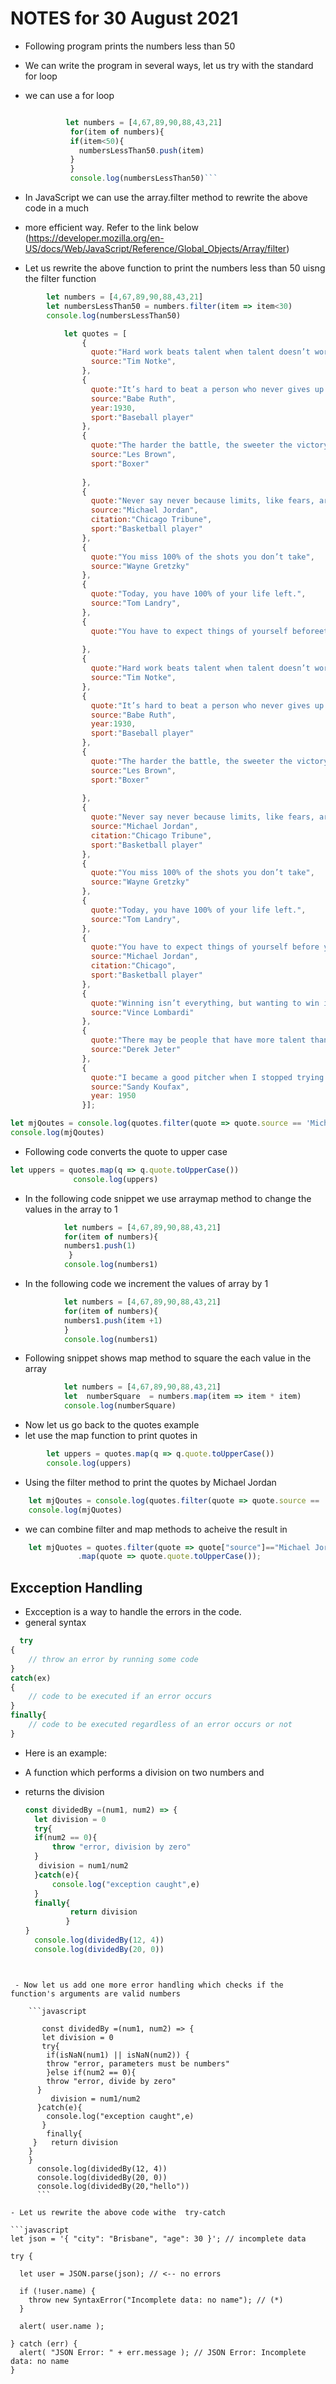 # NOTES for 30 August 2021

- Following program prints the numbers less than 50
- We can write the program in several ways,  let us try with the standard for loop
- we can use a for loop
  
  ```javascript
  
           let numbers = [4,67,89,90,88,43,21]
            for(item of numbers){
            if(item<50){
              numbersLessThan50.push(item)
            }
            }
            console.log(numbersLessThan50)```

- In JavaScript we can use the array.filter method to rewrite the above code in a much
- more efficient way. Refer to the link below
(<https://developer.mozilla.org/en-US/docs/Web/JavaScript/Reference/Global_Objects/Array/filter>)
- Let us rewrite the above function  to print the  numbers less than 50 uisng the filter function
  
```javascript
        let numbers = [4,67,89,90,88,43,21]
        let numbersLessThan50 = numbers.filter(item => item<30)
        console.log(numbersLessThan50)
```

```javascript
            let quotes = [
                {
                  quote:"Hard work beats talent when talent doesn’t work hard.",
                  source:"Tim Notke",
                },
                {
                  quote:"It’s hard to beat a person who never gives up.",
                  source:"Babe Ruth",
                  year:1930,
                  sport:"Baseball player"
                },
                {
                  quote:"The harder the battle, the sweeter the victory.",
                  source:"Les Brown",
                  sport:"Boxer"
              
                },
                {
                  quote:"Never say never because limits, like fears, are often just an illusion.",
                  source:"Michael Jordan",
                  citation:"Chicago Tribune",
                  sport:"Basketball player"
                },
                {
                  quote:"You miss 100% of the shots you don’t take",
                  source:"Wayne Gretzky"
                },
                {
                  quote:"Today, you have 100% of your life left.",
                  source:"Tom Landry",
                },
                {
                  quote:"You have to expect things of yourself beforeet",
                
                },
                {
                  quote:"Hard work beats talent when talent doesn’t work hard.",
                  source:"Tim Notke",
                },
                {
                  quote:"It’s hard to beat a person who never gives up.",
                  source:"Babe Ruth",
                  year:1930,
                  sport:"Baseball player"
                },
                {
                  quote:"The harder the battle, the sweeter the victory.",
                  source:"Les Brown",
                  sport:"Boxer"
              
                },
                {
                  quote:"Never say never because limits, like fears, are often just an illusion.",
                  source:"Michael Jordan",
                  citation:"Chicago Tribune",
                  sport:"Basketball player"
                },
                {
                  quote:"You miss 100% of the shots you don’t take",
                  source:"Wayne Gretzky"
                },
                {
                  quote:"Today, you have 100% of your life left.",
                  source:"Tom Landry",
                },
                {
                  quote:"You have to expect things of yourself before you can do them.",
                  source:"Michael Jordan",
                  citation:"Chicago",
                  sport:"Basketball player"
                },
                {
                  quote:"Winning isn’t everything, but wanting to win is.",
                  source:"Vince Lombardi"
                },
                {
                  quote:"There may be people that have more talent than you, but there’s no excuse for anyone to work harder than you do.",
                  source:"Derek Jeter"
                },
                {
                  quote:"I became a good pitcher when I stopped trying to make them miss the ball and started trying to make them hit it.",
                  source:"Sandy Koufax",
                  year: 1950
                }];
```

```javascript
let mjQoutes = console.log(quotes.filter(quote => quote.source == 'Michael Jordan'))
console.log(mjQoutes)
```

- Following code converts the quote to upper case

```javascript
let uppers = quotes.map(q => q.quote.toUpperCase())
              console.log(uppers)
```

- In the following code snippet we use arraymap method to change the values in the array to 1

```javascript
            let numbers = [4,67,89,90,88,43,21]
            for(item of numbers){
            numbers1.push(1)
             }
            console.log(numbers1)
```

- In the following code we increment the values of array by 1

```javascript
            let numbers = [4,67,89,90,88,43,21]
            for(item of numbers){
            numbers1.push(item +1)
            }
            console.log(numbers1)
```

- Following snippet shows  map method to square the each value in the array

```javascript
            let numbers = [4,67,89,90,88,43,21]
            let  numberSquare  = numbers.map(item => item * item)
            console.log(numberSquare)

```

* Now let us go back to the quotes example
* let use the map function to print quotes in
  
```javascript
        let uppers = quotes.map(q => q.quote.toUpperCase())
        console.log(uppers)
```

- Using the filter method to  print the quotes  by Michael Jordan

```javascript
    let mjQoutes = console.log(quotes.filter(quote => quote.source == 'Michael Jordan'))
    console.log(mjQuotes)
```

- we can combine filter and map methods to acheive the result in

```javascript
    let mjQuotes = quotes.filter(quote => quote["source"]=="Michael Jordan")
               .map(quote => quote.quote.toUpperCase());

```

## Excception Handling

- Excception is a way to handle the errors in the code.
- general syntax
  
```javascript
  try
{
    // throw an error by running some code
}
catch(ex)
{
    // code to be executed if an error occurs
}
finally{
    // code to be executed regardless of an error occurs or not
}
```
  
- Here is an example:
- A function which performs a division on two numbers and
- returns the division

  ```javascript
  const dividedBy =(num1, num2) => {
    let division = 0
    try{
    if(num2 == 0){
        throw "error, division by zero"
    }
     division = num1/num2
    }catch(e){
        console.log("exception caught",e)
    }
    finally{
            return division
           }
  }
    console.log(dividedBy(12, 4))
    console.log(dividedBy(20, 0))
```


 - Now let us add one more error handling which checks if the function's arguments are valid numbers  
  
    ```javascript
    
       const dividedBy =(num1, num2) => {
       let division = 0
       try{
        if(isNaN(num1) || isNaN(num2)) {
        throw "error, parameters must be numbers"
        }else if(num2 == 0){
        throw "error, divide by zero"
      }
         division = num1/num2
      }catch(e){
        console.log("exception caught",e)
       }
        finally{
     }   return division
    }
    }
      console.log(dividedBy(12, 4))
      console.log(dividedBy(20, 0))
      console.log(dividedBy(20,"hello"))
      ```
  
- Let us rewrite the above code withe  try-catch

```javascript
let json = '{ "city": "Brisbane", "age": 30 }'; // incomplete data

try {

  let user = JSON.parse(json); // <-- no errors

  if (!user.name) {
    throw new SyntaxError("Incomplete data: no name"); // (*)
  }

  alert( user.name );

} catch (err) {
  alert( "JSON Error: " + err.message ); // JSON Error: Incomplete data: no name
}
```
